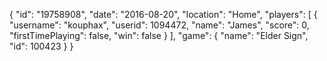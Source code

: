 {
  "id": "19758908",
  "date": "2016-08-20",
  "location": "Home",
  "players": [
    {
      "username": "kouphax",
      "userid": 1094472,
      "name": "James",
      "score": 0,
      "firstTimePlaying": false,
      "win": false
    }
  ],
  "game": {
    "name": "Elder Sign",
    "id": 100423
  }
}
